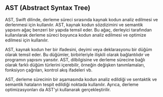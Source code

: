 ## AST (Abstract Syntax Tree)

AST, Swift dilinde, derleme süreci sırasında kaynak kodun analiz edilmesi ve derlenmesi için kullanılır.  AST, kaynak kodun sözdizimini ve semantik yapısını ağaç benzeri bir yapıda temsil eder. Bu ağaç, derleyici tarafından kullanılarak derleme süreci boyunca kodun analiz edilmesi ve optimize edilmesi için kullanılır.

AST, kaynak kodun her bir ifadesini, deyimi veya deklarasyonu bir düğüm olarak temsil eder. Bu düğümler, birbirleriyle ilişkili olarak bağlantılıdır ve programın yapısını yansıtır. AST, dilbilgisine ve derleme sürecine bağlı olarak farklı düğüm türlerini içerebilir, örneğin değişken tanımlamaları, fonksiyon çağrıları, kontrol akış ifadeleri vb.

AST, derleme sürecinin bir aşamasında kodun analiz edildiği ve sentaktik ve semantik hataların tespit edildiği noktada kullanılır. Ayrıca, derleme optimizasyonları da AST'yi kullanarak gerçekleştirilir.